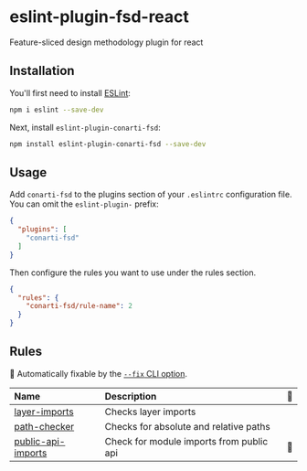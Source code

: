 # eslint-plugin-fsd-react

Feature-sliced design methodology plugin for react

## Installation

You'll first need to install [ESLint](https://eslint.org/):

```sh
npm i eslint --save-dev
```

Next, install `eslint-plugin-conarti-fsd`:

```sh
npm install eslint-plugin-conarti-fsd --save-dev
```

## Usage

Add `conarti-fsd` to the plugins section of your `.eslintrc` configuration file. You can omit the `eslint-plugin-`
prefix:

```json
{
  "plugins": [
    "conarti-fsd"
  ]
}
```

Then configure the rules you want to use under the rules section.

```json
{
  "rules": {
    "conarti-fsd/rule-name": 2
  }
}
```

## Rules

<!-- begin auto-generated rules list -->

🔧 Automatically fixable by the [`--fix` CLI option](https://eslint.org/docs/user-guide/command-line-interface#--fix).

| Name                                                   | Description                              | 🔧 |
| :----------------------------------------------------- | :--------------------------------------- | :- |
| [layer-imports](docs/rules/layer-imports.md)           | Checks layer imports                     |    |
| [path-checker](docs/rules/path-checker.md)             | Checks for absolute and relative paths   |    |
| [public-api-imports](docs/rules/public-api-imports.md) | Check for module imports from public api | 🔧 |

<!-- end auto-generated rules list -->


